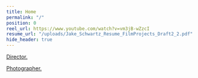 ```yaml
---
title: Home
permalink: "/"
position: 0
reel_url: https://www.youtube.com/watch?v=vm3jB-wZzcI
resume_url: "/uploads/Jake_Schwartz_Resume_FilmProjects_Draft2_2.pdf"
hide_header: true
---
```


[Director.](http://schwartzjake.com/films/)

[Photographer.](http://schwartzjake.com/photography/)